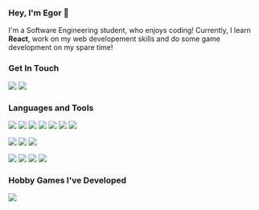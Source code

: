 ### Hey, I'm Egor 👋
I'm a Software Engineering student, who enjoys coding! Currently, I learn **React**, work on my web developement skills and do some game development on my spare time!

### Get In Touch
<a href="mailto:egorshev3105@gmail.com"><img src="https://img.shields.io/badge/Gmail-D14836?style=for-the-badge&logo=gmail&logoColor=white"></a>
<a href="https://www.linkedin.com/in/egor-shev/"><img src="https://img.shields.io/badge/LinkedIn-0A66C2?style=for-the-badge&logo=linkedin&logoColor=white"></a>

### Languages and Tools
<img src="https://img.shields.io/badge/JavaScript-F7DF1E?style=for-the-badge&logo=javascript&logoColor=black"> <img src="https://img.shields.io/badge/Node.js-339933?style=for-the-badge&logo=node.js&logoColor=white">
<img src="https://img.shields.io/badge/Express-000000?style=for-the-badge&logo=express&logoColor=white">
<img src="https://img.shields.io/badge/MongoDB-47A248?style=for-the-badge&logo=mongodb&logoColor=white">
<img src="https://img.shields.io/badge/HTML-E34F26?style=for-the-badge&logo=html5&logoColor=white">
<img src="https://img.shields.io/badge/CSS-1572B6?style=for-the-badge&logo=css3&logoColor=white">
<img src="https://img.shields.io/badge/Bootstrap-7952B3?style=for-the-badge&logo=bootstrap&logoColor=white">

<img src="https://img.shields.io/badge/C%23-239120?style=for-the-badge&logo=csharp&logoColor=white"> <img src="https://img.shields.io/badge/ASP.Net-512BD4?style=for-the-badge&logo=dotnet&logoColor=white">
<img src="https://img.shields.io/badge/Unity-FFFFFF?style=for-the-badge&logo=unity&logoColor=black">

<img src="https://img.shields.io/badge/AWS-232F3E?style=for-the-badge&logo=amazonaws&logoColor=white"> <img src="https://img.shields.io/badge/Git-F05032?style=for-the-badge&logo=git&logoColor=white">
<img src="https://img.shields.io/badge/Visual%20Studio-5C2D91?style=for-the-badge&logo=visualstudio&logoColor=white">
<img src="https://img.shields.io/badge/VS Code-007ACC?style=for-the-badge&logo=visualstudiocode&logoColor=white">

### Hobby Games I've Developed
<a href="https://videt.itch.io/"><img src="https://img.shields.io/badge/Itch.io-FA5C5C?style=for-the-badge&logo=itchdotio&logoColor=white"></a>
